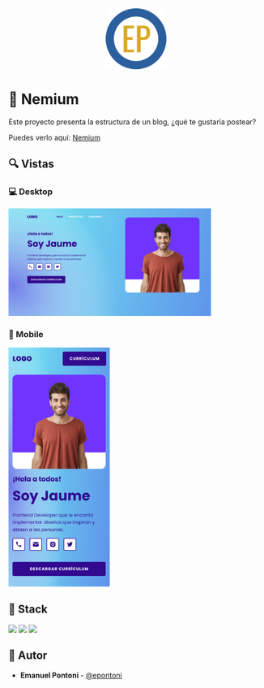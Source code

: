 <div align="center">
<img width="120px"  src="images/logo.png" />
</div>

# 💎 Nemium

Este proyecto presenta la estructura de un blog, ¿qué te gustaría postear?

Puedes verlo aquí: [Nemium](https://epontoni.github.io/nemium/)

## 🔍 Vistas 

### 💻 Desktop

<img width="400px"  src="https://github.com/no-te-rindas/imagenes/blob/main/Readmes/portafolio-jaume/jaume-desktop.png?raw=true" />

### 📱 Mobile

<img width="200px" src="https://github.com/no-te-rindas/imagenes/blob/main/Readmes/portafolio-jaume/jaume-mobile.png?raw=true" />

## 📌 Stack

<img width="24px" src="https://upload.wikimedia.org/wikipedia/commons/thumb/3/38/HTML5_Badge.svg/512px-HTML5_Badge.svg.png" />
<img width="24px" src="https://upload.wikimedia.org/wikipedia/commons/thumb/6/62/CSS3_logo.svg/512px-CSS3_logo.svg.png" />
<img width="24px" src="https://upload.wikimedia.org/wikipedia/commons/thumb/6/6a/JavaScript-logo.png/600px-JavaScript-logo.png" />

## 🌟 Autor

* **Emanuel Pontoni**  - [@epontoni](https://github.com/epontoni)

